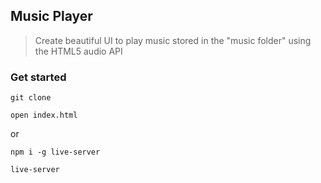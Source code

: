 ## Music Player

> Create beautiful UI to play music stored in the "music folder" using the HTML5 audio API


### Get started

```shell script
git clone
```
```shell script
open index.html
```
or
```shell script
npm i -g live-server
```
```shell script
live-server
```
